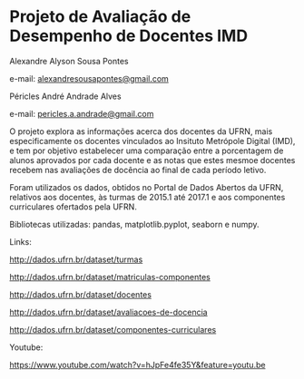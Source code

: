 # Projeto de Avaliação de Desempenho de Docentes IMD

Alexandre Alyson Sousa Pontes

e-mail: alexandresousapontes@gmail.com

Péricles André Andrade Alves

e-mail: pericles.a.andrade@gmail.com 


  O projeto explora as informações acerca dos docentes da UFRN, mais especificamente os docentes vinculados ao 
Insituto Metrópole Digital (IMD), e tem por objetivo estabelecer uma comparação entre a porcentagem de alunos aprovados
por cada docente e as notas que estes mesmoe docentes recebem nas avaliações de docência ao final de cada período letivo.

  Foram utilizados os dados, obtidos no Portal de Dados Abertos da UFRN, relativos aos docentes, às turmas de 2015.1 até 2017.1
e aos componentes curriculares ofertados pela UFRN.

  Bibliotecas utilizadas: pandas, matplotlib.pyplot, seaborn e numpy.

Links:
  
   http://dados.ufrn.br/dataset/turmas
   
   http://dados.ufrn.br/dataset/matriculas-componentes
   
   http://dados.ufrn.br/dataset/docentes
   
   http://dados.ufrn.br/dataset/avaliacoes-de-docencia
   
   http://dados.ufrn.br/dataset/componentes-curriculares
   
Youtube:
  
  https://www.youtube.com/watch?v=hJpFe4fe35Y&feature=youtu.be
  
  
